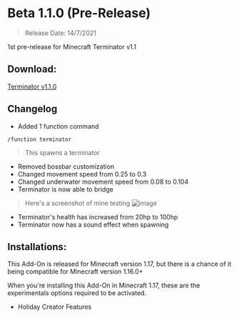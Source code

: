 # Beta 1.1.0 (Pre-Release)
> Release Date: 14/7/2021

1st pre-release for Minecraft Terminator v1.1

## Download:
[Terminator v1.1.0](https://cdn.discordapp.com/attachments/571863283657867294/864757955656024114/terminator-v1.1.0.mcaddon)

## Changelog
- Added 1 function command

`/function terminator`
> This spawns a terminator
<!-- Someone is too lazy to go to inventory and grab a spawn egg -->
- Removed bossbar customization
- Changed movement speed from 0.25 to 0.3
- Changed underwater movement speed from 0.08 to 0.104
- Terminator is now able to bridge
> Here's a screenshot of mine testing
![image](https://media.discordapp.net/attachments/571487722934370314/864693791881428992/unknown.png)
- Terminator's health has increased from 20hp to 100hp
- Terminator now has a sound effect when spawning

## Installations:
This Add-On is released for Minecraft version 1.17, but there is a chance of it being compatible for Minecraft version 1.16.0+

When you're installing this Add-On in Minecraft 1.17, these are the experimentals options required to be activated.
- Holiday Creator Features
